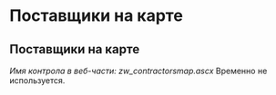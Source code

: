 ﻿---
description: 2.4.7
---
# Поставщики на карте
## Поставщики на карте
*Имя контрола в веб-части: zw_contractorsmap.ascx*
Временно не используется.
